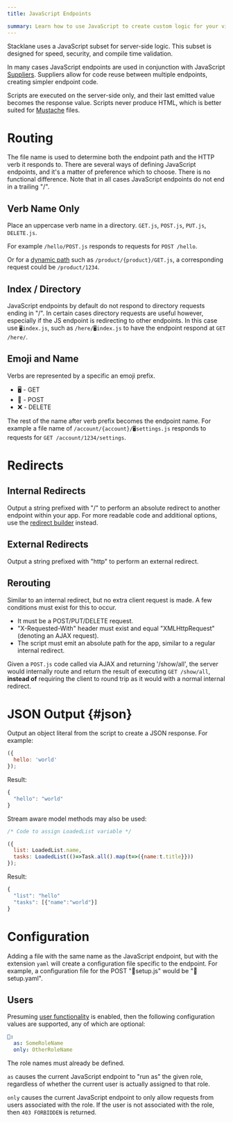 ```yaml
---
title: JavaScript Endpoints

summary: Learn how to use JavaScript to create custom logic for your views and endpoints.
---
```


Stacklane uses a JavaScript subset for server-side logic.
This subset is designed for speed, security, and compile time validation.

In many cases JavaScript endpoints are used in conjunction with JavaScript
[Suppliers](/🗄/Article/scripting/suppliers.md).
Suppliers allow for code reuse between multiple endpoints, creating simpler endpoint code.

Scripts are executed on the server-side only, and their last emitted value
becomes the response value. Scripts never produce HTML, which is better suited
for [Mustache](/🗄/Article/endpoints/mustache.md) files.

# Routing

The file name is used to determine both the endpoint path and the HTTP verb it responds to.
There are several ways of defining JavaScript endpoints, and it's a matter of preference
which to choose.  There is no functional difference.
Note that in all cases JavaScript endpoints do not end in a trailing "/".

## Verb Name Only

Place an uppercase verb name in a directory.
`GET.js`, `POST.js`, `PUT.js`, `DELETE.js`.

For example `/hello/POST.js`
responds to requests for `POST /hello`.

Or for a [dynamic path](/🗄/Article/endpoints/dynamic.md) 
such as `/product/{product}/GET.js`, a
corresponding request could be `/product/1234`.

## Index / Directory

JavaScript endpoints by default do not respond to directory requests ending in "/".
In certain cases directory requests are useful however,
especially if the JS endpoint is redirecting to other endpoints.
In this case use `🖥index.js`, such as `/here/🖥index.js`
to have the endpoint respond at `GET /here/`.

## Emoji and Name

Verbs are represented by a specific an emoji prefix.

- 🖥 - GET
- 📮 - POST
- ❌ - DELETE

The rest of the name after verb prefix becomes the endpoint name.
For example a file name of
`/account/{account}/🖥settings.js`
responds to requests for `GET /account/1234/settings`.

# Redirects

## Internal Redirects

Output a string prefixed with "/"
to perform an absolute redirect to another endpoint within your app.
For more readable code and additional options, use the
[redirect builder](/🗄/Article/scripting/helpers.md#redirect) instead.
    
## External Redirects

Output a string prefixed with "http" to perform an external redirect.
   
## Rerouting

Similar to an internal redirect, but no extra client request is made.
A few conditions must exist for this to occur.

- It must be a POST/PUT/DELETE request.
- "X-Requested-With" header must exist and equal "XMLHttpRequest" (denoting an AJAX request).
- The script must emit an absolute path for the app, similar to a regular internal redirect.

Given a `POST.js` code called via AJAX and returning '/show/all', the server would
internally route and return the result of executing `GET /show/all`, **instead of**
requiring the client to round trip as it would with a normal internal redirect.

# JSON Output {#json}

Output an object literal from the script to create a JSON response.  For example:

```javascript
({
  hello: 'world'
});
```

Result:

```javascript
{
  "hello": "world"
}
```

Stream aware model methods may also be used:

```javascript
/* Code to assign LoadedList variable */

({
  list: LoadedList.name,
  tasks: LoadedList(()=>Task.all().map(t=>({name:t.title}}))
});
```

Result:

```javascript
{
  "list": "hello"
  "tasks": [{"name":"world"}]
}
```

# Configuration

Adding a file with the same name as the JavaScript endpoint, but with 
the extension `yaml` will create a configuration file specific to the endpoint.
For example, a configuration file for the POST "📮setup.js" would be "📮setup.yaml". 

## Users

Presuming [user functionality](/🗄/Article/settings/users.md) is enabled,
then the following configuration values are supported, any of which are optional:

```yaml
👤:
  as: SomeRoleName
  only: OtherRoleName
```

The role names must already be defined. 

`as` causes the current JavaScript endpoint to "run as" the given role,
regardless of whether the current user is actually assigned to that role.

`only` causes the current JavaScript endpoint to only allow requests 
from users associated with the role. If the user is not associated
with the role, then `403 FORBIDDEN` is returned.
